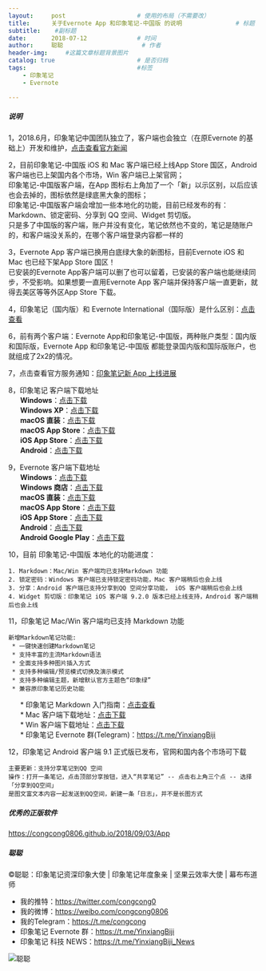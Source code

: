```yaml
---
layout:     post                    # 使用的布局（不需要改）
title:      关于Evernote App 和印象笔记-中国版 的说明               # 标题 
subtitle:    #副标题
date:       2018-07-12              # 时间
author:     聪聪                      # 作者
header-img:     #这篇文章标题背景图片
catalog: true                       # 是否归档
tags:                               #标签
    - 印象笔记
    - Evernote

---
```


##### 说明
1，2018.6月，印象笔记中国团队独立了，客户端也会独立（在原Evernote 的基础上）开发和维护，[点击查看官方新闻](https://www.yinxiang.com/blog/blog/2018/06/06/evernote-an-independent-internet-enterprise/)

2，目前印象笔记-中国版 iOS 和 Mac 客户端已经上线App Store 国区，Android 客户端也已上架国内各个市场，Win 客户端已上架官网；<br>
印象笔记-中国版客户端，在App 图标右上角加了一个「新」以示区别，以后应该也会去掉的，图标依然是绿底黑大象的图标；<br>
印象笔记-中国版客户端会增加一些本地化的功能，目前已经发布的有：Markdown、锁定密码、分享到 QQ 空间、Widget 剪切版。<br>
只是多了中国版的客户端，账户并没有变化，笔记依然也不变的，笔记是随账户的，和客户端没关系的，在哪个客户端登录内容都一样的

3，Evernote App 客户端已换用白底绿大象的新图标，目前Evernote iOS 和 Mac 也已经下架App Store 国区！<br>
已安装的Evernote App客户端可以删了也可以留着，已安装的客户端也能继续同步，不受影响。如果想要一直用Evernote App 客户端并保持客户端一直更新，就得去美区等等外区App Store 下载。

4，印象笔记（国内版）和 Evernote International（国际版）是什么区别：[点击查看](https://congcong0806.github.io/2018/04/24/evernote-yinxiang/)

6，前有两个客户端：Evernote App和印象笔记-中国版，两种账户类型：国内版和国际版，Evernote App 和印象笔记-中国版 都能登录国内版和国际版账户，也就组成了2x2的情况。

7，点击查看官方服务通知：[印象笔记新 App 上线进展](https://www.yinxiang.com/blog/blog/category/news/)

8，印象笔记 客户端下载地址<br>
&nbsp;&nbsp;&nbsp;&nbsp;&nbsp;&nbsp;**Windows**：[点击下载](https://www.yinxiang.com/download/get.php?file=Win)<br>
&nbsp;&nbsp;&nbsp;&nbsp;&nbsp;&nbsp;**Windows XP**：[点击下载](https://cdn.yinxiang.com/win6/public/Evernote_6.7.6.7584.exe)<br>
&nbsp;&nbsp;&nbsp;&nbsp;&nbsp;&nbsp;**macOS 直装**：[点击下载](https://www.yinxiang.com/download)<br>
&nbsp;&nbsp;&nbsp;&nbsp;&nbsp;&nbsp;**macOS App Store**：[点击下载](https://itunes.apple.com/cn/app/id1356055347)<br>
&nbsp;&nbsp;&nbsp;&nbsp;&nbsp;&nbsp;**iOS App Store**：[点击下载](https://itunes.apple.com/cn/app/id1356054761)<br>
&nbsp;&nbsp;&nbsp;&nbsp;&nbsp;&nbsp;**Android**：[点击下载](https://www.yinxiang.com/download/get.php?file=AndroidYinxiangCom)
	 
9，Evernote 客户端下载地址<br>
&nbsp;&nbsp;&nbsp;&nbsp;&nbsp;&nbsp;**Windows**：[点击下载](https://evernote.com/intl/zh-cn/download)<br>
&nbsp;&nbsp;&nbsp;&nbsp;&nbsp;&nbsp;**Windows 商店**：[点击下载](https://www.microsoft.com/zh-cn/store/p/evernote/9wzdncrfj3mb)<br>
&nbsp;&nbsp;&nbsp;&nbsp;&nbsp;&nbsp;**macOS 直装**：[点击下载](https://evernote.com/intl/zh-cn/download)<br>
&nbsp;&nbsp;&nbsp;&nbsp;&nbsp;&nbsp;**macOS App Store**：[点击下载](https://itunes.apple.com/us/app/evernote-stay-organized/id406056744)<br>
&nbsp;&nbsp;&nbsp;&nbsp;&nbsp;&nbsp;**iOS App Store**：[点击下载](https://itunes.apple.com/app/evernote/id281796108)<br>
&nbsp;&nbsp;&nbsp;&nbsp;&nbsp;&nbsp;**Android**：[点击下载](https://www.evernote.com/download/get.php?file=AndroidYinxiangCom)<br>
&nbsp;&nbsp;&nbsp;&nbsp;&nbsp;&nbsp;**Android Google Play**：[点击下载](https://play.google.com/store/apps/details?id=com.evernote)

10，目前 印象笔记-中国版 本地化的功能进度：

	1. Markdown：Mac/Win 客户端均已支持Markdown 功能
	2. 锁定密码：Windows 客户端已支持锁定密码功能，Mac 客户端稍后也会上线
	3. 分享：Android 客户端已支持分享到QQ 空间分享功能， iOS 客户端稍后也会上线
	4. Widget 剪切版：印象笔记 iOS 客户端 9.2.0 版本已经上线支持，Android 客户端稍后也会上线

11，印象笔记 Mac/Win 客户端均已支持 Markdown 功能

	新增Markdown笔记功能:
	 * 一键快速创建Markdown笔记
	 * 支持丰富的主流Markdown语法
	 * 全面支持多种图片插入方式
	 * 支持多种编辑/预览模式切换及演示模式
	 * 支持多种编辑主题，新增默认官方主题色“印象绿”
	 * 兼容原印象笔记历史功能

&nbsp;&nbsp;&nbsp;&nbsp;&nbsp;&nbsp;* 印象笔记 Markdown 入门指南：[点击查看](https://www.yinxiang.com/markdown-user-guide)<br>
&nbsp;&nbsp;&nbsp;&nbsp;&nbsp;&nbsp;* Mac 客户端下载地址：[点击下载](https://cdn.yinxiang.com/mac-smd/public/YinxiangBiji_RELEASE_8.3.0_457351.dmg)<br>
&nbsp;&nbsp;&nbsp;&nbsp;&nbsp;&nbsp;* Win 客户端下载地址：[点击下载](https://cdn-dl.yinxiang.com/YXWin6/prerelease/Evernote_6.15.11.405.exe)<br>
&nbsp;&nbsp;&nbsp;&nbsp;&nbsp;&nbsp;* 印象笔记 Evernote 群(Telegram)：<https://t.me/YinxiangBiji>

12，印象笔记 Android 客户端 9.1 正式版已发布，官网和国内各个市场可下载

	主要更新：支持分享笔记到QQ 空间
	操作：打开一条笔记，点击顶部分享按钮，进入“共享笔记” -- 点击右上角三个点 -- 选择「分享到QQ空间」
	是图文富文本内容一起发送到QQ空间，新建一条「日志」，并不是长图方式

##### 优秀的正版软件
<https://congcong0806.github.io/2018/09/03/App>

##### 聪聪
&copy;聪聪：印象笔记资深印象大使 | 印象笔记年度象亲 | 坚果云效率大使 | 幕布布道师

* 我的推特：<https://twitter.com/congcong0><br>
* 我的微博：<https://weibo.com/congcong0806><br>
* 我的Telegram：<https://t.me/congcong><br>
* 印象笔记 Evernote 群：<https://t.me/YinxiangBiji><br>
* 印象笔记 科技 NEWS：<https://t.me/YinxiangBiji_News>

![聪聪](https://i.v2ex.co/3wc207g5.png)